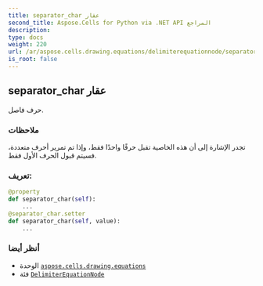 ```yaml
---
title: separator_char عقار
second_title: Aspose.Cells for Python via .NET API المراجع
description:
type: docs
weight: 220
url: /ar/aspose.cells.drawing.equations/delimiterequationnode/separator_char/
is_root: false
---
```

##  separator_char عقار

حرف فاصل.

###  ملاحظات

تجدر الإشارة إلى أن هذه الخاصية تقبل حرفًا واحدًا فقط، وإذا تم تمرير أحرف متعددة، فسيتم قبول الحرف الأول فقط.
###  تعريف:
```python
@property
def separator_char(self):
    ...
@separator_char.setter
def separator_char(self, value):
    ...
```

###  أنظر أيضا
* الوحدة [`aspose.cells.drawing.equations`](../../)
* فئة [`DelimiterEquationNode`](/cells/python-net/ar/aspose.cells.drawing.equations/delimiterequationnode)

